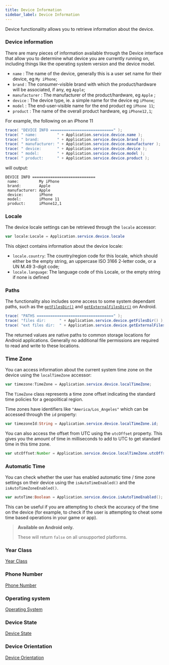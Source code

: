 ```yaml
---
title: Device Information
sidebar_label: Device Information
---
```


Device functionality allows you to retrieve information about the device.

### Device information


There are many pieces of information available through the Device interface that allow 
you to determine what device you are currently running on, including things like the operating system version and the device model. 


- `name` : The name of the device, generally this is a user set name for their device, eg `My iPhone`;
- `brand` : The consumer-visible brand with which the product/hardware will be associated, if any, eg `Apple`;
- `manufacturer` : The manufacturer of the product/hardware, eg `Apple` ;
- `device` : The device type, ie. a simple name for the device eg `iPhone`;
- `model` : The end-user-visible name for the end product eg `iPhone 11`;
- `product` : The name of the overall product hardware, eg `iPhone12,1`;


For example, the following on an iPhone 11

```actionscript
trace( "DEVICE INFO ============================" );
trace( " name:         " + Application.service.device.name );
trace( " brand:        " + Application.service.device.brand );
trace( " manufacturer: " + Application.service.device.manufacturer );
trace( " device:       " + Application.service.device.device );
trace( " model:        " + Application.service.device.model );
trace( " product:      " + Application.service.device.product );
```

will output:

```
DEVICE INFO ============================
 name:         My iPhone
 brand:        Apple
 manufacturer: Apple
 device:       iPhone
 model:        iPhone 11
 product:      iPhone12,1
```


### Locale

The device locale settings can be retrieved through the `locale` accessor:

```actionscript
var locale:Locale = Application.service.device.locale
```

This object contains information about the device locale:

- `locale.country`: The country/region code for this locale, which should either be the empty string, an uppercase ISO 3166 2-letter code, or a UN M.49 3-digit code;
- `locale.language`: The language code of this Locale, or the empty string if none is defined





### Paths

The functionality also includes some access to some system dependant paths, 
such as the [`getFilesDir()`](https://developer.android.com/reference/android/content/Context#getFilesDir()) and [`getExternalFilesDir()`](https://developer.android.com/reference/android/content/Context#getExternalFilesDirs(java.lang.String)) on Android.


```actionscript
trace( "PATHS ==================================" );
trace( "files dir:      " + Application.service.device.getFilesDir() );
trace( "ext files dir:  " + Application.service.device.getExternalFilesDir() );
```

The returned values are native paths to common storage locations for Android applications. Generally no additional file permissions are required to read and write to these locations.




### Time Zone

You can access information about the current system time zone on the device using the `localTimeZone` accessor:


```actionscript
var timezone:TimeZone = Application.service.device.localTimeZone;
```

The `TimeZone` class represents a time zone offset indicating the standard time policies for a geopolitical region.

Time zones have identifiers like `"America/Los_Angeles"` which can be accessed through the `id` property:

```actionscript
var timezoneId:String = Application.service.device.localTimeZone.id;
```

You can also access the offset from UTC using the `utcOffset` property. This gives you the amount of time in milliseconds to add to UTC to get standard time in this time zone.


```actionscript
var utcOffset:Number = Application.service.device.localTimeZone.utcOffset;
```


### Automatic Time

You can check whether the user has enabled automatic time / time zone settings on their device using the `isAutoTimeEnabled()` and the `isAutoTimeZoneEnabled()`.

```actionscript
var autoTime:Boolean = Application.service.device.isAutoTimeEnabled();
```

This can be useful if you are attempting to check the accuracy of the time on the device (for example, to check if the user is attempting to cheat some time based operations in your game or app).


> **Available on Android only.**
> 
> These will return `false` on all unsupported platforms.


### Year Class

[Year Class](year-class)


### Phone Number 

[Phone Number](phone-number)


### Operating system

[Operating System](operating-system)


### Device State

[Device State](device-state)


### Device Orientation

[Device Orientation](orientation-events)


